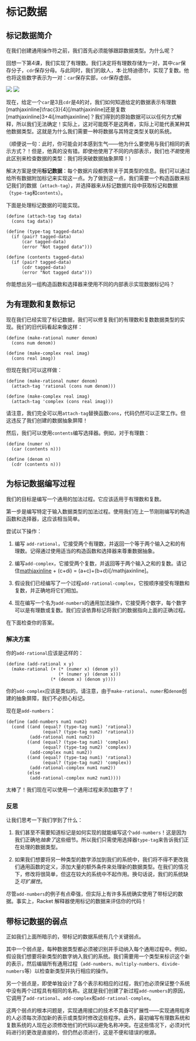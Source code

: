 # 标记数据

## 标记数据简介

在我们创建通用操作符之前，我们首先必须能够跟踪数据类型。为什么呢？

回想一下第4课，我们实现了有理数。我们决定将有理数存储为一对，其中`car`保存分子，`cdr`保存分母。与此同时，我们的敌人，本·比特迪德尔，实现了复数。他也将这些数字表示为一对：`car`保存实部，`cdr`保存虚部。

![](/static/tagged_data_1.gif) ![](/static/tagged_data_2.gif)

现在，给定一个`car`是3且`cdr`是4的对，我们如何知道给定的数据表示有理数[mathjaxinline]\frac{3}{4}[/mathjaxinline]还是复数[mathjaxinline]3+4i[/mathjaxinline]？我们得到的原始数据可以以任何方式解释，所以我们无法确定！实际上，这对可能既不是这两者，实际上可能代表某种其他数据类型。这就是为什么我们需要一种将数据与其特定类型关联的系统。

（顺便说一句：此时，你可能会对本感到生气——他为什么要使用与我们相同的表示方式？！但是，他真的没有错。即使他使用了不同的内部表示，我们也*不能*使用此区别来检查数据的类型：我们将突破数据抽象屏障！）

解决方案是使用**标记数据**：每个数据片段都携带关于其类型的信息。我们可以通过给所有数据附加标记来实现这一点。为了做到这一点，我们需要一个构造函数来标记我们的数据（`attach-tag`），并选择器来从标记数据片段中获取标记和数据（`type-tag`和`contents`）。

下面是处理标记数据的可能实现。

```
(define (attach-tag tag data)
  (cons tag data))

(define (type-tag tagged-data)
  (if (pair? tagged-data)
      (car tagged-data)
      (error "Not tagged data")))

(define (contents tagged-data)
  (if (pair? tagged-data)
      (cdr tagged-data)
      (error "Not tagged data"))) 
```

你能想出另一组构造函数和选择器来使用不同的内部表示实现数据标记吗？

## 为有理数和复数标记

现在我们已经实现了标记数据，我们可以修复我们的有理数和复数数据类型的实现。我们的旧代码看起来像这样：

```
(define (make-rational numer denom)
  (cons num denom))

(define (make-complex real imag)
  (cons real imag)) 
```

但现在我们可以这样做：

```
(define (make-rational numer denom)
  (attach-tag 'rational (cons num denom)))

(define (make-complex real imag)
  (attach-tag 'complex (cons real imag))) 
```

请注意，我们完全可以用`attach-tag`替换函数`cons`，代码仍然可以正常工作。但这违反了我们创建的数据抽象屏障！

然后，我们可以使用`contents`编写选择器。例如，对于有理数：

```
(define (numer n)
  (car (contents n)))

(define (denom n)
  (cdr (contents n))) 
```

## 为标记数据编写过程

我们的目标是编写一个通用的加法过程。它应该适用于有理数和复数。

第一步是编写特定于输入数据类型的加法过程。使用我们在上一节刚刚编写的构造函数和选择器，这应该相当简单。

尝试以下操作：

1.  编写 `add-rational`，它接受两个有理数，并返回一个等于两个输入之和的有理数。记得通过使用适当的构造函数和选择器来尊重数据抽象。

1.  编写`add-complex`，它接受两个复数，并返回等于两个输入之和的复数。请记住[mathjaxinline](a+bi) + (c+di) = (a+c)+(b+d)i[/mathjaxinline]。

1.  假设我们已经编写了一个过程`add-rational-complex`，它按顺序接受有理数和复数，并正确地将它们相加。

1.  现在编写一个名为`add-numbers`的通用加法操作，它接受两个数字，每个数字可以是有理数或复数。我们应该依靠标记将我们的数据指向上面的正确过程。

在下面检查你的答案。

### 解决方案

你的`add-rational`应该是这样的：

```
(define (add-rational x y)
  (make-rational (+ (* (numer x) (denom y))
                    (* (numer y) (denom x)))
                 (* (denom x) (denom y)))) 
```

你的`add-complex`应该是类似的。请注意，由于`make-rational`、`numer`和`denom`创建的抽象屏障，我们不必担心标记。

现在是`add-numbers`：

```
(define (add-numbers num1 num2)
  (cond ((and (equal? (type-tag num1) 'rational)
              (equal? (type-tag num2) 'rational))
         (add-rational num1 num2))
        ((and (equal? (type-tag num1) 'complex)
              (equal? (type-tag num2) 'complex))
         (add-complex num1 num2))
        ((and (equal? (type-tag num1) 'rational)
              (equal? (type-tag num2) 'complex))
         (add-rational-complex num1 num2))
        (else
         (add-rational-complex num2 num1)))) 
```

太棒了！我们现在可以使用一个通用过程来添加数字了！

### 反思

让我们思考一下我们学到了什么：

1.  我们甚至不需要知道标记是如何实现的就能编写这个`add-numbers`！这是因为我们正确地*抽象了*这些细节。所以我们只需使用选择器`type-tag`来告诉我们正在处理的数据类型。

1.  如果我们想要将另一种类型的数字添加到我们的系统中，我们将不得不更改我们通用函数的定义，添加大量的额外条件来处理新的数据类型。在我们的情况下，修改将很简单，但这在较大的系统中不起作用。换句话说，我们的系统缺乏*可扩展性*。

尽管`add-numbers`的例子有点牵强，但实际上有许多系统确实使用了带标记的数据。事实上，Racket 解释器使用标记的数据来评估你的代码！

## 带标记数据的弱点

正如我们上面所暗示的，带标记的数据系统有几个关键弱点。

其中一个弱点是，每种数据类型都必须被识别并手动纳入每个通用过程中。例如，假设我们想要将新类型的数字纳入我们的系统。我们需要用一个类型来标识这个新的表示，然后编辑所有通用过程（`add-numbers、multiply-numbers、divide-numbers`等）以检查新类型并执行相应的操作。

另一个弱点是，即使单独设计了各个表示和相应的过程，我们也必须保证整个系统中没有两个过程具有相同的名称。这就是我们创建了新过程`add-numbers`的原因，它调用了`add-rational`、`add-complex`和`add-rational-complex`。

这两个弱点的根本问题是，实现通用接口的技术不具备可扩展性——实现通用程序的人必须每次添加新的表示或类型时修改这些程序。此外，最初编写有理数系统和复数系统的人现在必须修改他们的代码以避免名称冲突。在这些情况下，必须对代码进行的更改是直接的，但仍然必须进行，这是不便和错误的根源。
